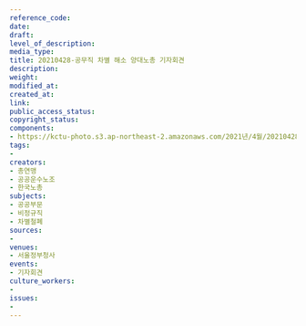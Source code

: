 ```yaml
---
reference_code: 
date: 
draft: 
level_of_description: 
media_type: 
title: 20210428-공무직 차별 해소 양대노총 기자회견
description: 
weight: 
modified_at: 
created_at: 
link: 
public_access_status: 
copyright_status: 
components:
- https://kctu-photo.s3.ap-northeast-2.amazonaws.com/2021년/4월/20210428-공무직+차별+해소+양대노총+기자회견/_1DX0019.jpg
tags:
- 
creators:
- 총연맹
- 공공운수노조
- 한국노총
subjects:
- 공공부문
- 비정규직
- 차별철폐
sources:
- 
venues:
- 서울정부청사
events:
- 기자회견
culture_workers:
- 
issues:
- 
---
```


